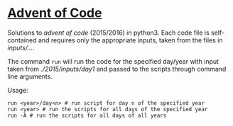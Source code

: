 # [Advent of Code](http://adventofcode.com/) 
Solutions to *advent of code* (2015/2016) in python3. Each code file is self-contained and requires only the appropriate inputs, taken from the files in *inputs/...*.

The command `run` will run the code for the specified day/year with input taken from *./2015/inputs/day1* and passed to the scripts through command line arguments.

Usage: 
```
run <year>/day<n> # run script for day n of the specified year
run <year> # run the scripts for all days of the specified year
run -A # run the scripts for all days of all years
```
